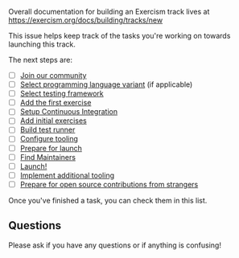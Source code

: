 Overall documentation for building an Exercism track lives at https://exercism.org/docs/building/tracks/new

This issue helps keep track of the tasks you're working on towards launching this track.

The next steps are:

- [ ] [Join our community](https://exercism.org/docs/building/tracks/new/join-our-community)
- [ ] [Select programming language variant](https://exercism.org/docs/building/tracks/new/select-programming-language-variant) (if applicable)
- [ ] [Select testing framework](https://exercism.org/docs/building/tracks/new/select-testing-framework)
- [ ] [Add the first exercise](https://exercism.org/docs/building/tracks/new/add-first-exercise)
- [ ] [Setup Continuous Integration](https://exercism.org/docs/building/tracks/new/setup-continuous-integration)
- [ ] [Add initial exercises](https://exercism.org/docs/building/tracks/new/add-initial-exercises)
- [ ] [Build test runner](https://exercism.org/docs/building/tracks/new/build-test-runner)
- [ ] [Configure tooling](https://exercism.org/docs/building/tracks/new/configure-tooling)
- [ ] [Prepare for launch](https://exercism.org/docs/building/tracks/new/prepare-for-launch)
- [ ] [Find Maintainers](https://exercism.org/docs/building/tracks/new/find-maintainers)
- [ ] [Launch!](https://exercism.org/docs/building/tracks/new/launch)
- [ ] [Implement additional tooling](https://exercism.org/docs/building/tracks/new/implement-tooling)
- [ ] [Prepare for open source contributions from strangers](https://exercism.org/docs/building/tracks/new/prepare-for-contributions)

Once you've finished a task, you can check them in this list.

## Questions

Please ask if you have any questions or if anything is confusing!
